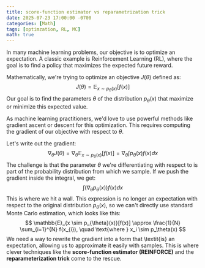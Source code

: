 ```yaml
---
title: score-function estimator vs reparametrization trick
date: 2025-07-23 17:00:00 -0700
categories: [Math]
tags: [optimzation, RL, MC]
math: true
---
```

In many machine learning problems, our objective is to optimize an expectation. A classic example is Reinforcement Learning (RL), where the goal is to find a policy that maximizes the expected future reward.

Mathematically, we're trying to optimize an objective $J(\theta)$ defined as:
$$
J(\theta) = \mathbb{E}_{x \sim p_{\theta}(x)}[f(x)]
$$
Our goal is to find the parameters $\theta$ of the distribution $p_{\theta}(x)$ that maximize or minimize this expected value.

As machine learning practitioners, we'd love to use powerful methods like gradient ascent or descent for this optimization. This requires computing the gradient of our objective with respect to $\theta$.

Let's write out the gradient:
$$
\nabla_{\theta} J(\theta) = \nabla_{\theta} \mathbb{E}_{x \sim p_{\theta}(x)}[f(x)] = \nabla_{\theta} \int p_{\theta}(x) f(x) dx
$$
The challenge is that the parameter $\theta$ we're differentiating with respect to is part of the probability distribution from which we sample. If we push the gradient inside the integral, we get:
$$
\int (\nabla_{\theta} p_{\theta}(x)) f(x) dx
$$
This is where we hit a wall. This expression is no longer an expectation with respect to the original distribution $p_{\theta}(x)$, so we can't directly use standard Monte Carlo estimation, which looks like this:
$$
\mathbb{E}_{x \sim p_{\theta}(x)}[f(x)] \approx \frac{1}{N} \sum_{i=1}^{N} f(x_{i}), \quad \text{where } x_i \sim p_\theta(x)
$$
We need a way to rewrite the gradient into a form that \textit{is} an expectation, allowing us to approximate it easily with samples. This is where clever techniques like the **score-function estimator (REINFORCE)** and the **reparameterization trick** come to the rescue.
